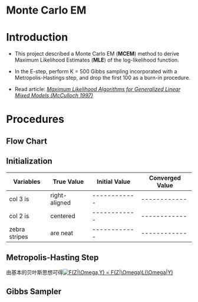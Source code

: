  Monte Carlo EM 
 ====

# Introduction

* This project described a Monte Carlo EM (**MCEM**) method to derive Maximum Likelihood Estimates (**MLE**) of the log-likelihood function. 

* In the E-step, perform K = 500 Gibbs sampling incorporated with a Metropolis-Hastings step, and drop the first 100 as a burn-in procedure.

* Read article: *[Maximum Likelihood Algorithms for Generalized Linear Mixed Models (McCulloch 1997)](www.jstor.org/stable/2291460)*

# Procedures
## Flow Chart

## Initialization

|Variables      | True Value | Initial Value| Converged Value 
|------------|------------|------------|------------|
| col 3 is      | right-aligned |------------|------------|
| col 2 is      | centered      |------------|------------|
| zebra stripes | are neat      | ------------|------------|
## Metropolis-Hasting Step
由基本的贝叶斯思想可得<a href="https://www.codecogs.com/eqnedit.php?latex=F(Z|\Omega,Y)&space;=&space;F(Z|\Omega)L(\Omega|Y)" target="_blank"><img src="https://latex.codecogs.com/gif.latex?F(Z|\Omega,Y)&space;=&space;F(Z|\Omega)L(\Omega|Y)" title="F(Z|\Omega,Y) = F(Z|\Omega)L(\Omega|Y)" /></a>
## Gibbs Sampler
